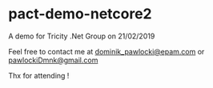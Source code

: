# pact-demo-netcore2
A demo for Tricity .Net Group on 21/02/2019

Feel free to contact me at dominik_pawlocki@epam.com or pawlockiDmnk@gmail.com

Thx for attending !
